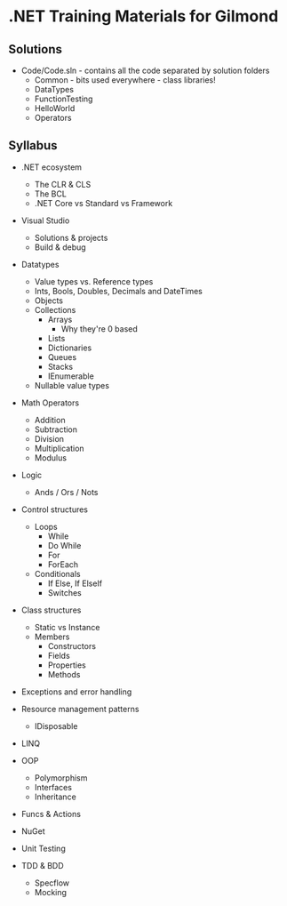 # .NET Training Materials for Gilmond

## Solutions

* Code/Code.sln - contains all the code separated by solution folders
    * Common - bits used everywhere - class libraries!
    * DataTypes
    * FunctionTesting
    * HelloWorld
    * Operators

## Syllabus

* .NET ecosystem
    * The CLR & CLS
    * The BCL
    * .NET Core vs Standard vs Framework

* Visual Studio
    * Solutions & projects
    * Build & debug

* Datatypes
    * Value types vs. Reference types
    * Ints, Bools, Doubles, Decimals and DateTimes
    * Objects
    * Collections
        * Arrays
            * Why they're 0 based
        * Lists
        * Dictionaries
        * Queues
        * Stacks
        * IEnumerable
    * Nullable value types

* Math Operators
	* Addition
	* Subtraction
	* Division
	* Multiplication
	* Modulus
	
* Logic
    * Ands / Ors / Nots

* Control structures
    * Loops
        * While
        * Do While
        * For
        * ForEach
    * Conditionals
        * If Else, If ElseIf
        * Switches

* Class structures
    * Static vs Instance
	* Members
		* Constructors
		* Fields
		* Properties
		* Methods

* Exceptions and error handling

* Resource management patterns
	* IDisposable

* LINQ

* OOP
	* Polymorphism
	* Interfaces
    * Inheritance

* Funcs & Actions

* NuGet

* Unit Testing

* TDD & BDD
    * Specflow
    * Mocking